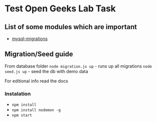 # Test Open Geeks Lab Task
 
## List of some modules which are important
 - <a href="https://www.npmjs.com/package/mysql-migrations">mysql-migrations</a>
## Migration/Seed guide
From database folder
`node migration.js up` - runs up all migrations
`node seed.js up` - seed the db with demo data

For editional info read the docs

### Instalation
 - `npm install`
 - `npm install nodemon -g`
 - `npm start`
